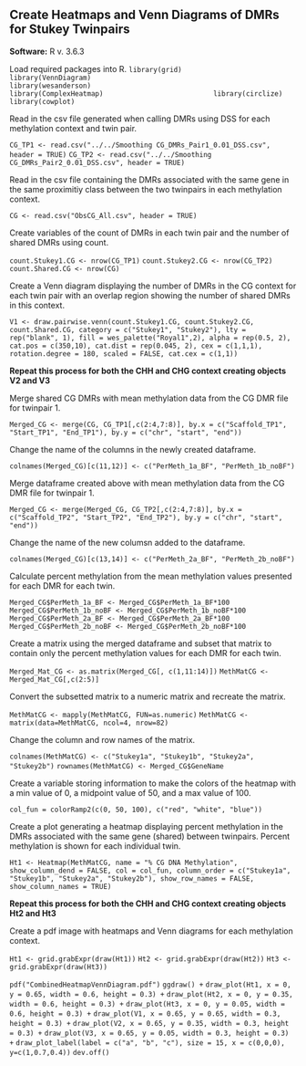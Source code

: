 ## Create Heatmaps and Venn Diagrams of DMRs for Stukey Twinpairs

**Software:**
R v. 3.6.3

Load required packages into R.
```library(grid)                                        library(VennDiagram)                                   library(wesanderson)                              library(ComplexHeatmap)                           library(circlize)                                        library(cowplot)```

Read in the csv file generated when calling DMRs using DSS for each methylation context and twin pair.

```CG_TP1 <- read.csv("../../Smoothing CG_DMRs_Pair1_0.01_DSS.csv", header = TRUE)```
```CG_TP2 <- read.csv("../../Smoothing CG_DMRs_Pair2_0.01_DSS.csv", header = TRUE)```

Read in the csv file containing the DMRs associated with the same gene in the same proximitiy class between the two twinpairs in each methylation context.

```CG <- read.csv("ObsCG_All.csv", header = TRUE)```

Create variables of the count of DMRs in each twin pair and the number of shared DMRs using count.

```count.Stukey1.CG <- nrow(CG_TP1)```
```count.Stukey2.CG <- nrow(CG_TP2)```
```count.Shared.CG <- nrow(CG)```

Create a Venn diagram displaying the number of DMRs in the CG context for each twin pair with an overlap region showing the number of shared DMRs in this context.

```V1 <- draw.pairwise.venn(count.Stukey1.CG, count.Stukey2.CG, count.Shared.CG, category = c("Stukey1", "Stukey2"), lty = rep("blank", 1), fill = wes_palette("Royal1",2), alpha = rep(0.5, 2), cat.pos = c(350,10), cat.dist = rep(0.045, 2), cex = c(1,1,1), rotation.degree = 180, scaled = FALSE, cat.cex = c(1,1))```

**Repeat this process for both the CHH and CHG context creating objects V2 and V3**

Merge shared CG DMRs with mean methylation data from the CG DMR file for twinpair 1.

```Merged_CG <- merge(CG, CG_TP1[,c(2:4,7:8)], by.x = c("Scaffold_TP1", "Start_TP1", "End_TP1"), by.y = c("chr", "start", "end"))```

Change the name of the columns in the newly created dataframe.

```colnames(Merged_CG)[c(11,12)] <- c("PerMeth_1a_BF", "PerMeth_1b_noBF")```

Merge dataframe created above with mean methylation data from the CG DMR file for twinpair 1.

```Merged_CG <- merge(Merged_CG, CG_TP2[,c(2:4,7:8)], by.x = c("Scaffold_TP2", "Start_TP2", "End_TP2"), by.y = c("chr", "start", "end"))```

Change the name of the new columsn added to the dataframe.

```colnames(Merged_CG)[c(13,14)] <- c("PerMeth_2a_BF", "PerMeth_2b_noBF")```

Calculate percent methylation from the mean methylation values presented for each DMR for each twin.

```Merged_CG$PerMeth_1a_BF <- Merged_CG$PerMeth_1a_BF*100```
```Merged_CG$PerMeth_1b_noBF <- Merged_CG$PerMeth_1b_noBF*100```
```Merged_CG$PerMeth_2a_BF <- Merged_CG$PerMeth_2a_BF*100```
```Merged_CG$PerMeth_2b_noBF <- Merged_CG$PerMeth_2b_noBF*100```

Create a matrix using the merged dataframe and subset that matrix to contain only the percent methylation values for each DMR for each twin.

```Merged_Mat_CG <- as.matrix(Merged_CG[, c(1,11:14)])```
```MethMatCG <- Merged_Mat_CG[,c(2:5)]```

Convert the subsetted matrix to a numeric matrix and recreate the matrix.

```MethMatCG <- mapply(MethMatCG, FUN=as.numeric)```
```MethMatCG <- matrix(data=MethMatCG, ncol=4, nrow=82)```

Change the column and row names of the matrix.

```colnames(MethMatCG) <- c("Stukey1a", "Stukey1b", "Stukey2a", "Stukey2b")```
```rownames(MethMatCG) <- Merged_CG$GeneName```

Create a variable storing information to make the colors of the heatmap with a min value of 0, a midpoint value of 50, and a max value of 100.

```col_fun = colorRamp2(c(0, 50, 100), c("red", "white", "blue"))```

Create a plot generating a heatmap displaying percent methylation in the DMRs associated with the same gene (shared) between twinpairs. Percent methylation is shown for each individual twin.

```Ht1 <- Heatmap(MethMatCG, name = "% CG DNA Methylation", show_column_dend = FALSE, col = col_fun, column_order = c("Stukey1a", "Stukey1b", "Stukey2a", "Stukey2b"), show_row_names = FALSE, show_column_names = TRUE)```

**Repeat this process for both the CHH and CHG context creating objects Ht2 and Ht3**

Create a pdf image with heatmaps and Venn diagrams for each methylation context.

```Ht1 <- grid.grabExpr(draw(Ht1))```
```Ht2 <- grid.grabExpr(draw(Ht2))```
```Ht3 <- grid.grabExpr(draw(Ht3))```

```pdf("CombinedHeatmapVennDiagram.pdf")```
```ggdraw() +```
  ```draw_plot(Ht1, x = 0, y = 0.65, width = 0.6, height = 0.3) +```
  ```draw_plot(Ht2, x = 0, y = 0.35, width = 0.6, height = 0.3) +```
  ```draw_plot(Ht3, x = 0, y = 0.05, width = 0.6, height = 0.3) +```
  ```draw_plot(V1, x = 0.65, y = 0.65, width = 0.3, height = 0.3) +```
  ```draw_plot(V2, x = 0.65, y = 0.35, width = 0.3, height = 0.3) +```
  ```draw_plot(V3, x = 0.65, y = 0.05, width = 0.3, height = 0.3) +```
  ```draw_plot_label(label = c("a", "b", "c"), size = 15, x = c(0,0,0), y=c(1,0.7,0.4))```
```dev.off()```
